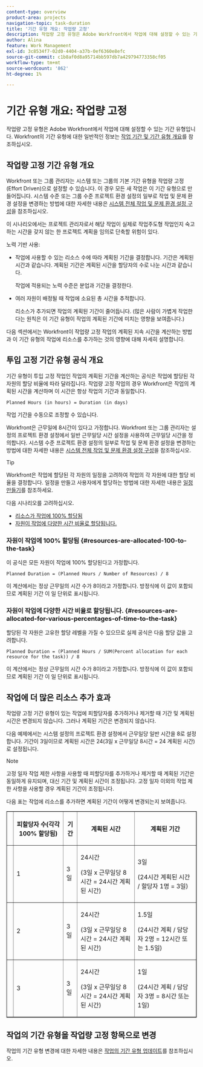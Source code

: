 ```yaml
---
content-type: overview
product-area: projects
navigation-topic: task-duration
title: '기간 유형 개요: 작업량 고정'
description: 작업량 고정 유형은 Adobe Workfront에서 작업에 대해 설정할 수 있는 기간 유형입니다. Workfront의 기간 유형에 대한 일반 정보는 작업 기간 및 기간 유형 개요를 참조하십시오.
author: Alina
feature: Work Management
exl-id: 3c8534f7-02d0-4404-a37b-0ef6360e8efc
source-git-commit: c1b8af0d8a95714bb597db7a429794773358cf05
workflow-type: tm+mt
source-wordcount: '862'
ht-degree: 1%

---
```


# 기간 유형 개요: 작업량 고정

작업량 고정 유형은 Adobe Workfront에서 작업에 대해 설정할 수 있는 기간 유형입니다. Workfront의 기간 유형에 대한 일반적인 정보는 [작업 기간 및 기간 유형 개요](../../../manage-work/tasks/taskdurtn/task-duration-and-duration-type.md)를 참조하십시오.

## 작업량 고정 기간 유형 개요

Workfront 또는 그룹 관리자는 시스템 또는 그룹의 기본 기간 유형을 작업량 고정(Effort Driven)으로 설정할 수 있습니다. 이 경우 모든 새 작업은 이 기간 유형으로 만들어집니다. 시스템 수준 또는 그룹 수준 프로젝트 환경 설정의 일부로 작업 및 문제 환경 설정을 변경하는 방법에 대한 자세한 내용은 [시스템 전체 작업 및 문제 환경 설정 구성](../../../administration-and-setup/set-up-workfront/configure-system-defaults/set-task-issue-preferences.md)을 참조하십시오.

이 시나리오에서는 프로젝트 관리자로서 해당 작업이 실제로 작업주도형 작업인지 숙고하는 시간을 갖지 않는 한 프로젝트 계획을 임의로 단축할 위험이 있다.

노력 기반 사용:

* 작업에 사용할 수 있는 리소스 수에 따라 계획된 기간을 결정합니다. 기간은 계획된 시간과 같습니다. 계획된 기간은 계획된 시간을 할당자의 수로 나눈 시간과 같습니다.

  작업에 적용되는 노력 수준은 분업과 기간을 결정한다.

* 여러 자원이 배정될 때 작업에 소요된 총 시간을 추적합니다.

  리소스가 추가되면 작업의 계획된 기간이 줄어듭니다. (많은 사람이 가볍게 작업한다는 원칙은 이 기간 유형이 작업의 계획된 기간에 미치는 영향을 보여줍니다.)

다음 섹션에서는 Workfront이 작업량 고정 작업의 계획된 지속 시간을 계산하는 방법과 이 기간 유형의 작업에 리소스를 추가하는 것의 영향에 대해 자세히 설명합니다.

## 투입 고정 기간 유형 공식 개요

기간 유형이 투입 고정 작업인 작업의 계획된 기간을 계산하는 공식은 작업에 할당된 각 자원의 할당 비율에 따라 달라집니다. 작업량 고정 작업의 경우 Workfront은 작업의 계획된 시간을 계산하며 이 시간은 항상 작업의 기간과 동일합니다.

```
Planned Hours (in hours) = Duration (in days)
```

작업 기간을 수동으로 조정할 수 있습니다.

Workfront은 근무일에 8시간이 있다고 가정합니다. Workfront 또는 그룹 관리자는 설정의 프로젝트 환경 설정에서 일반 근무일당 시간 설정을 사용하여 근무일당 시간을 정의합니다. 시스템 수준 프로젝트 환경 설정의 일부로 작업 및 문제 환경 설정을 변경하는 방법에 대한 자세한 내용은 [시스템 전체 작업 및 문제 환경 설정 구성](../../../administration-and-setup/set-up-workfront/configure-system-defaults/set-task-issue-preferences.md)을 참조하십시오.

>[!TIP]
>
>Workfront은 작업에 할당된 각 자원의 일정을 고려하여 작업의 각 자원에 대한 할당 비율을 결정합니다. 일정을 만들고 사용자에게 할당하는 방법에 대한 자세한 내용은 [일정 만들기](../../../administration-and-setup/set-up-workfront/configure-timesheets-schedules/create-schedules.md)를 참조하세요.

다음 시나리오를 고려하십시오.

* [리소스가 작업에 100% 할당됨](#resources-are-allocated-100-to-the-task)
* [자원이 작업에 다양한 시간 비율로 할당됩니다.](#resources-are-allocated-for-various-percentages-of-time-to-the-task)

### 자원이 작업에 100% 할당됨 {#resources-are-allocated-100-to-the-task}

이 공식은 모든 자원이 작업에 100% 할당된다고 가정합니다.

```
Planned Duration = (Planned Hours / Number of Resources) / 8
```

이 계산에서는 정상 근무일의 시간 수가 8이라고 가정합니다. 방정식에 이 값이 포함되므로 계획된 기간 이 일 단위로 표시됩니다.

### 자원이 작업에 다양한 시간 비율로 할당됩니다. {#resources-are-allocated-for-various-percentages-of-time-to-the-task}

할당된 각 자원은 고유한 할당 레벨을 가질 수 있으므로 실제 공식은 다음 할당 값을 고려합니다.

```
Planned Duration = (Planned Hours / SUM(Percent allocation for each resource for the task)) / 8
```

이 계산에서는 정상 근무일의 시간 수가 8이라고 가정합니다. 방정식에 이 값이 포함되므로 계획된 기간 이 일 단위로 표시됩니다.

## 작업에 더 많은 리소스 추가 효과

작업량 고정 기간 유형이 있는 작업에 피할당자를 추가하거나 제거할 때 기간 및 계획된 시간은 변경되지 않습니다. 그러나 계획된 기간은 변경되지 않습니다.

다음 예제에서는 시스템 설정의 프로젝트 환경 설정에서 근무일당 일반 시간을 8로 설정합니다. 기간이 3일이므로 계획된 시간은 24(3일 x 근무일당 8시간 = 24 계획된 시간)로 설정됩니다.

>[!NOTE]
>
>고정 일자 작업 제한 사항을 사용할 때 피할당자를 추가하거나 제거할 때 계획된 기간은 동일하게 유지되며, 대신 기간 및 계획된 시간이 조정됩니다. 고정 일자 이외의 작업 제한 사항을 사용할 경우 계획된 기간이 조정됩니다.

다음 표는 작업에 리소스를 추가하면 계획된 기간이 어떻게 변경되는지 보여줍니다.

<table border="1" cellspacing="15" cellpadding="1"> 
 <col> 
 <col> 
 <col> 
 <col> 
 <col> 
 <thead> 
  <tr> 
   <th> </th> 
   <th> <p><strong>피할당자 수(각각 100% 할당됨)</strong> </p> </th> 
   <th> <p><strong>기간</strong> </p> </th> 
   <th> <p><strong>계획된 시간</strong> </p> </th> 
   <th><strong>계획된 기간</strong> </th> 
  </tr> 
 </thead> 
 <tbody> 
  <tr> 
   <td> </td> 
   <td> <p>1</p> </td> 
   <td> <p>3일</p> </td> 
   <td> <p>24시간</p> <p>(3일 x 근무일당 8시간 = 24시간 계획된 시간)</p> </td> 
   <td> <p>3일</p> <p>(24시간 계획된 시간 / 할당자 1명 = 3일)</p> </td> 
  </tr> 
  <tr> 
   <td> </td> 
   <td> <p>2</p> </td> 
   <td> <p>3일</p> </td> 
   <td> <p>24시간</p> <p>(3일 x 근무일당 8시간 = 24시간 계획된 시간)</p> </td> 
   <td> <p>1.5일</p> <p>(24시간 계획 / 담당자 2명 = 12시간 또는 1.5일)</p> </td> 
  </tr> 
  <tr> 
   <td> </td> 
   <td> <p>3</p> </td> 
   <td> <p>3일</p> </td> 
   <td> <p>24시간</p> <p>(3일 x 근무일당 8시간 = 24시간 계획된 시간)</p> </td> 
   <td> <p>1일</p> <p>(24시간 계획 / 담당자 3명 = 8시간 또는 1일)</p> </td> 
  </tr> 
 </tbody> 
</table>

## 작업의 기간 유형을 작업량 고정 항목으로 변경

작업의 기간 유형 변경에 대한 자세한 내용은 [작업의 기간 유형 업데이트](../../../manage-work/tasks/taskdurtn/update-duration-type-of-task.md)를 참조하십시오.

<!--
<p data-mc-conditions="QuicksilverOrClassic.Draft mode">(NOTE: replaced with new article linked above)</p>
-->

<!--
<ol data-mc-conditions="QuicksilverOrClassic.Draft mode">
<li value="1">Go to a task for which you want to change the Duration Type.</li>
<li value="2"> <p data-mc-conditions="QuicksilverOrClassic.Quicksilver">Click <strong>Task Details</strong> in the left panel, then in the Overview area click <strong>Duration Type</strong>. </p> </li>
<li value="3"> <p>Select <strong>Effort Driven</strong> from the drop-down menu.</p> </li>
<li value="4">Click <strong>Save</strong><strong>Changes</strong>.</li>
</ol>
-->
